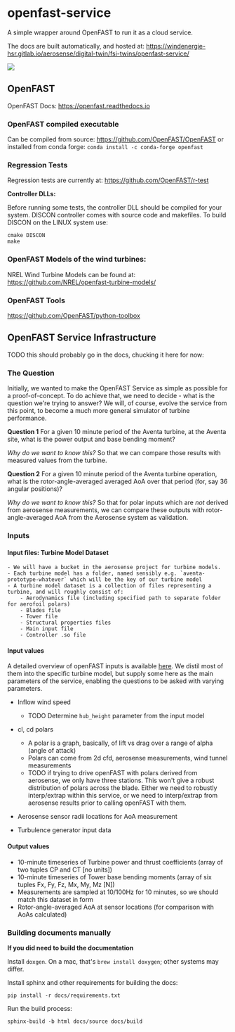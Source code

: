 # openfast-service
A simple wrapper around OpenFAST to run it as a cloud service.

The docs are built automatically, and hosted at:
https://windenergie-hsr.gitlab.io/aerosense/digital-twin/fsi-twins/openfast-service/

![](https://storage.googleapis.com/static.octue.com/view-of-openfast-service.png)

## OpenFAST
OpenFAST Docs: https://openfast.readthedocs.io
### OpenFAST compiled executable
Can be compiled from source: https://github.com/OpenFAST/OpenFAST
or installed from conda forge:
`conda install -c conda-forge openfast`


### Regression Tests
Regression tests are currently at:
https://github.com/OpenFAST/r-test

**Controller DLLs:**

Before running some tests, the controller DLL should be compiled for your system. 
DISCON controller comes with source code and makefiles. 
To build DISCON on the LINUX system use:

```
cmake DISCON
make
```

### OpenFAST Models of the wind turbines:
NREL Wind Turbine Models can be found at:
https://github.com/NREL/openfast-turbine-models/

### OpenFAST Tools
https://github.com/OpenFAST/python-toolbox


## OpenFAST Service Infrastructure

TODO this should probably go in the docs, chucking it here for now:

### The Question

Initially, we wanted to make the OpenFAST Service as simple as possible for a proof-of-concept.
To do achieve that, we need to decide - what is the question we're trying to answer? We will, of course, evolve the
service from this point, to become a much more general simulator of turbine performance.

**Question 1**
For a given 10 minute period of the Aventa turbine, at the Aventa site, what is the power output and base bending moment?

*Why do we want to know this?*
So that we can compare those results with measured values from the turbine.

**Question 2**
For a given 10 minute period of the Aventa turbine operation, what is the rotor-angle-averaged averaged AoA over that period (for, say 36 angular positions)?

*Why do we want to know this?*
So that for polar inputs which are *not* derived from aerosense measurements, we can compare these outputs with rotor-angle-averaged AoA from the Aerosense system as validation.


### Inputs

#### Input files: Turbine Model Dataset
    - We will have a bucket in the aerosense project for turbine models.
    - Each turbine model has a folder, named sensibly e.g. `aventa-prototype-whatever` which will be the key of our turbine model
    - A turbine model dataset is a collection of files representing a turbine, and will roughly consist of:
        - Aerodynamics file (including specified path to separate folder for aerofoil polars)
        - Blades file
        - Tower file
        - Structural properties files
        - Main input file
        - Controller .so file

#### Input values

A detailed overview of openFAST inputs is available [here](https://openfast.readthedocs.io/en/latest/source/user/aerodyn/input.html#aerodyn-driver-input-file).
We distil most of them into the specific turbine model, but supply some here as the main parameters of the service,
enabling the questions to be asked with varying parameters.

- Inflow wind speed
    - TODO Determine `hub_height` parameter from the input model
    
- cl, cd polars
   - A polar is a graph, basically, of lift vs drag over a range of alpha (angle of attack)
   - Polars can come from 2d cfd, aerosense measurements, wind tunnel measurements
   - TODO if trying to drive openFAST with polars derived from aerosense, we only have three stations. This won't give a
     robust distribution of polars across the blade. Either we need to robustly interp/extrap within this service, or we
     need to interp/extrap from aerosense results prior to calling openFAST with them.
      
- Aerosense sensor radii locations for AoA measurement
  

- Turbulence generator input data

#### Output values
- 10-minute timeseries of Turbine power and thrust coefficients (array of two tuples CP and CT [no units])
- 10-minute timeseries of Tower base bending moments (array of six tuples Fx, Fy, Fz, Mx, My, Mz [N])
- Measurements are sampled at 10/100Hz for 10 minutes, so we should match this dataset in form
- Rotor-angle-averaged AoA at sensor locations (for comparison with AoAs calculated)


### Building documents manually

**If you did need to build the documentation**

Install `doxgen`. On a mac, that's `brew install doxygen`; other systems may differ.

Install sphinx and other requirements for building the docs:
```
pip install -r docs/requirements.txt
```

Run the build process:
```
sphinx-build -b html docs/source docs/build
```
